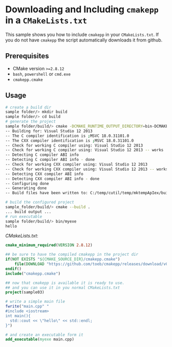 # Downloading and Including `cmakepp` in a `CMakeLists.txt`

This sample shows you how to include `cmakepp` in your `CMakeLists.txt`. If you do not have `cmakepp` the script automatically downloads it from github.


## Prerequisites

* CMake version `>=2.8.12`
* `bash`, `powershell` or `cmd.exe` 
* `cmakepp.cmake` 
 
## Usage

```bash
# create a build dir
sample folder/> mkdir build 
sample folder/> cd build 
# generate the project
sample folder/build/> cmake -DCMAKE_RUNTIME_OUTPUT_DIRECTORY=bin-DCMAKE_RUNTIME_OUTPUT_DIRECTORY_DEBUG=bin .. 
-- Building for: Visual Studio 12 2013
-- The C compiler identification is ;MSVC 18.0.31101.0
-- The CXX compiler identification is ;MSVC 18.0.31101.0
-- Check for working C compiler using: Visual Studio 12 2013
-- Check for working C compiler using: Visual Studio 12 2013 -- works
-- Detecting C compiler ABI info
-- Detecting C compiler ABI info - done
-- Check for working CXX compiler using: Visual Studio 12 2013
-- Check for working CXX compiler using: Visual Studio 12 2013 -- works
-- Detecting CXX compiler ABI info
-- Detecting CXX compiler ABI info - done
-- Configuring done
-- Generating done
-- Build files have been written to: C:/temp/cutil/temp/mktempApIex/build

# build the configured project
sample_folder/build/> cmake --build . 
... build output ...
# run executable
sample folder/build/> bin/myexe 
hello

```

*CMakeLists.txt*: 
```cmake
cmake_minimum_required(VERSION 2.8.12)

## be sure to have the compiled cmakepp in the project dir
if(NOT EXISTS "${CMAKE_SOURCE_DIR}/cmakepp.cmake")
    file(DOWNLOAD "https://github.com/toeb/cmakepp/releases/download/v0.0.3/cmakepp.cmake" "${CMAKE_SOURCE_DIR}/cmakepp.cmake")
endif()
include("cmakepp.cmake")

## now that cmakepp is available it is ready to use.
## and you can use it in you normal CMakeLists.txt
project(sample03)

# write a simple main file
fwrite("main.cpp" "
#include <iostream>
int main(){
  std::cout << \"hello\" << std::endl;
}")

# and create an executable form it
add_executable(myexe main.cpp)
```


